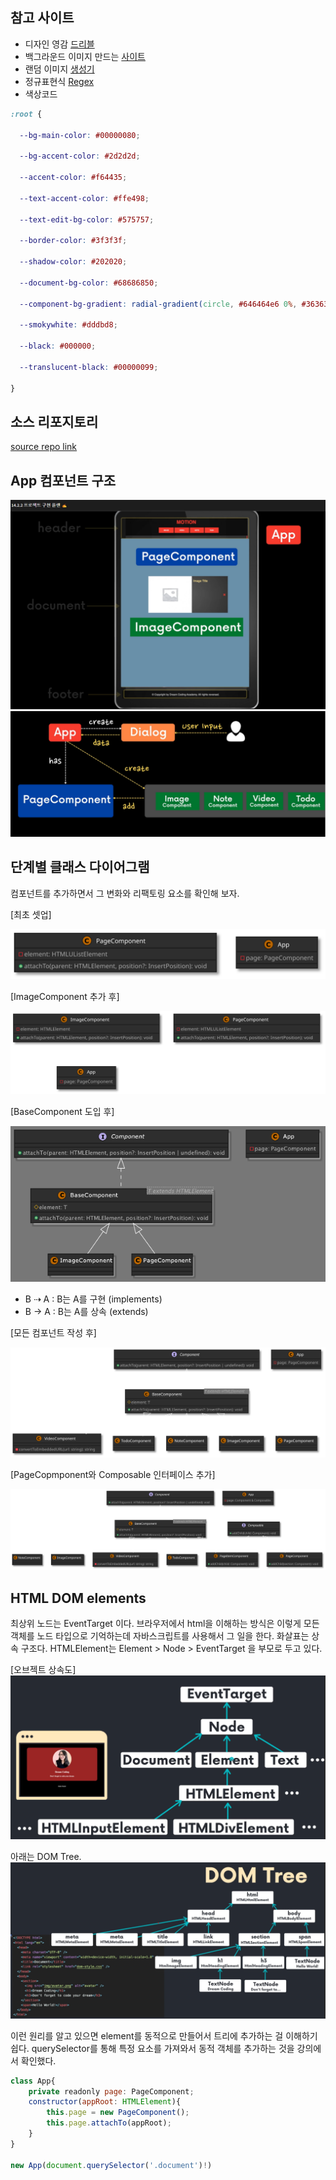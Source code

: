 ## 참고 사이트
- 디자인 영감 [드리블](https://dribbble.com/shots/14931899-TIGERS)
- 백그라운드 이미지 만드는 [사이트](https://coolbackgrounds.io/)
- 랜덤 이미지 [생성기](https://picsum.photos/)
- 정규표현식 [Regex](https://regexr.com/)
- 색상코드
```css
:root {

  --bg-main-color: #00000080;

  --bg-accent-color: #2d2d2d;

  --accent-color: #f64435;

  --text-accent-color: #ffe498;

  --text-edit-bg-color: #575757;

  --border-color: #3f3f3f;

  --shadow-color: #202020;

  --document-bg-color: #68686850;

  --component-bg-gradient: radial-gradient(circle, #646464e6 0%, #363636e6 100%);

  --smokywhite: #dddbd8;

  --black: #000000;

  --translucent-black: #00000099;

}
```
## 소스 리포지토리
[source repo link](https://github.com/dream-coding-academy/typescript_motion)

## App 컴포넌트 구조
![페이지레이아웃](dev-plan.png)
![](component-structure.png)

## 단계별 클래스 다이어그램

컴포넌트를 추가하면서 그 변화와 리팩토링 요소를 확인해 보자.

[최초 셋업]

![](1_diagram8c45e37initialpage_component-210225-143812.svg)

[ImageComponent 추가 후]

![](2_diagrame4693deaddedimage_component-210225-143830.svg)

[BaseComponent 도입 후]

![](3_diagram54c0aa0introducebasecomponent-210225-140324.webp)

- B ⇢ A : B는 A를 구현 (implements)
- B → A : B는 A를 상속 (extends)

[모든 컴포넌트 작성 후]

![](4_diagram42edd92addmorechildren-210225-143855.svg)

[PageCopmponent와 Composable 인터페이스 추가]

![](5_diagram9869cd0introducepage_item_component-210225-143908.svg)

## HTML DOM elements

최상위 노드는 EventTarget 이다. 브라우저에서 html을 이해하는 방식은 이렇게 모든 객체를 노드 타입으로 기억하는데 자바스크립트를 사용해서 그 일을 한다. 화살표는 상속 구조다. HTMLElement는 Element > Node > EventTarget 을 부모로 두고 있다.

[오브젝트 상속도]
![](dom.png)

아래는 DOM Tree.
![](dom-tree.png)

이런 원리를 알고 있으면 element를 동적으로 만들어서 트리에 추가하는 걸 이해하기 쉽다. querySelector를 통해 특정 요소를 가져와서 동적 객체를 추가하는 것을 강의에서 확인했다.

```javascript
class App{
    private readonly page: PageComponent;
    constructor(appRoot: HTMLElement){
        this.page = new PageComponent();
        this.page.attachTo(appRoot);
    }
}

new App(document.querySelector('.document')!)
```